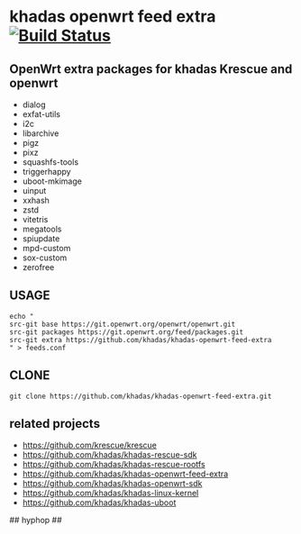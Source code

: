 # khadas openwrt feed extra [![Build Status](https://github.com/khadas/khadas-openwrt-feed-extra/workflows/Build/badge.svg)](https://github.com/khadas/khadas-openwrt-feed-extra/actions)

## OpenWrt extra packages for khadas Krescue and openwrt 

+ dialog
+ exfat-utils
+ i2c
+ libarchive
+ pigz
+ pixz
+ squashfs-tools
+ triggerhappy
+ uboot-mkimage
+ uinput
+ xxhash
+ zstd
+ vitetris
+ megatools
+ spiupdate
+ mpd-custom
+ sox-custom
+ zerofree

## USAGE

```
echo "
src-git base https://git.openwrt.org/openwrt/openwrt.git
src-git packages https://git.openwrt.org/feed/packages.git
src-git extra https://github.com/khadas/khadas-openwrt-feed-extra
" > feeds.conf
```

## CLONE

```
git clone https://github.com/khadas/khadas-openwrt-feed-extra.git
```

## related projects

+ https://github.com/krescue/krescue
+ https://github.com/khadas/khadas-rescue-sdk
+ https://github.com/khadas/khadas-rescue-rootfs
+ https://github.com/khadas/khadas-openwrt-feed-extra
+ https://github.com/khadas/khadas-openwrt-sdk
+ https://github.com/khadas/khadas-linux-kernel
+ https://github.com/khadas/khadas-uboot

\## hyphop ##
